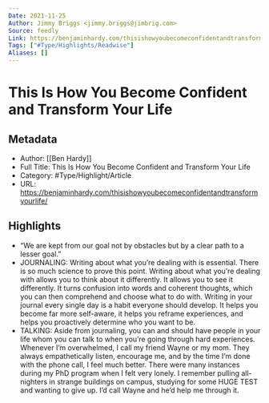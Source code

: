 ```yaml
---
Date: 2021-11-25
Author: Jimmy Briggs <jimmy.briggs@jimbrig.com>
Source: feedly
Link: https://benjaminhardy.com/thisishowyoubecomeconfidentandtransformyourlife/
Tags: ["#Type/Highlights/Readwise"]
Aliases: []
---
```

# This Is How You Become Confident and Transform Your Life

## Metadata
- Author: [[Ben Hardy]]
- Full Title: This Is How You Become Confident and Transform Your Life
- Category: #Type/Highlight/Article
- URL: https://benjaminhardy.com/thisishowyoubecomeconfidentandtransformyourlife/

## Highlights
- “We are kept from our goal not by obstacles but by a clear path to a lesser goal.”
- JOURNALING: Writing about what you’re dealing with is essential. There is so much science to prove this point. Writing about what you’re dealing with allows you to think about it differently. It allows you to see it differently. It turns confusion into words and coherent thoughts, which you can then comprehend and choose what to do with. Writing in your journal every single day is a habit everyone should develop. It helps you become far more self-aware, it helps you reframe experiences, and helps you proactively determine who you want to be.
- TALKING: Aside from journaling, you can and should have people in your life whom you can talk to when you’re going through hard experiences. Whenever I’m overwhelmed, I call my friend Wayne or my mom. They always empathetically listen, encourage me, and by the time I’m done with the phone call, I feel much better. There were many instances during my PhD program when I felt very lonely. I remember pulling all-nighters in strange buildings on campus, studying for some HUGE TEST and wanting to give up. I’d call Wayne and he’d help me through it.
